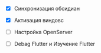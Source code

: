 
* [x] Cинхронизация обсидиан
* [x] Активация виндовс
* [ ] Настройка OpenServer
* [ ] Debag Flutter и Изучение Flutter

